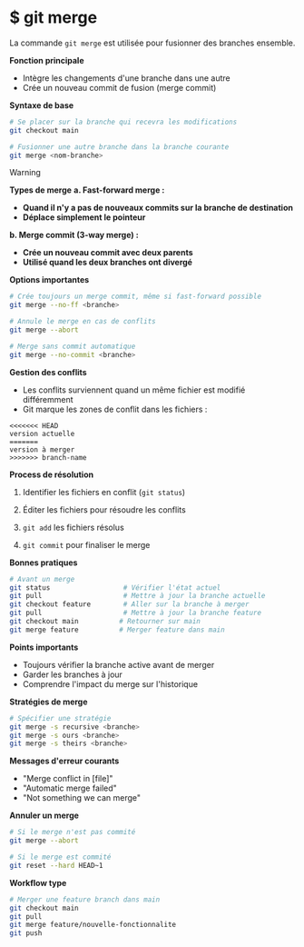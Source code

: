 # $ git merge

La commande `git merge` est utilisée pour fusionner des branches ensemble.

**Fonction principale** 

- Intègre les changements d'une branche dans une autre
- Crée un nouveau commit de fusion (merge commit)

**Syntaxe de base** 

```bash
# Se placer sur la branche qui recevra les modifications
git checkout main

# Fusionner une autre branche dans la branche courante
git merge <nom-branche>
```

> [!WARNING]
>
> **Types de merge** 
> **a. Fast-forward merge :**
>
> - **Quand il n'y a pas de nouveaux commits sur la branche de destination**
> - **Déplace simplement le pointeur**
>
> **b. Merge commit (3-way merge) :**
>
> - **Crée un nouveau commit avec deux parents**
> - **Utilisé quand les deux branches ont divergé**

**Options importantes** 

```bash
# Crée toujours un merge commit, même si fast-forward possible
git merge --no-ff <branche>

# Annule le merge en cas de conflits
git merge --abort

# Merge sans commit automatique
git merge --no-commit <branche>
```

**Gestion des conflits** 

- Les conflits surviennent quand un même fichier est modifié différemment
- Git marque les zones de conflit dans les fichiers :
```
<<<<<<< HEAD
version actuelle
=======
version à merger
>>>>>>> branch-name
```

**Process de résolution** 

1. Identifier les fichiers en conflit (`git status`)

2. Éditer les fichiers pour résoudre les conflits

3. `git add` les fichiers résolus

4. `git commit` pour finaliser le merge

**Bonnes pratiques** 

```bash
# Avant un merge
git status                  # Vérifier l'état actuel
git pull                    # Mettre à jour la branche actuelle
git checkout feature        # Aller sur la branche à merger
git pull                    # Mettre à jour la branche feature
git checkout main          # Retourner sur main
git merge feature          # Merger feature dans main
```

**Points importants** 

- Toujours vérifier la branche active avant de merger
- Garder les branches à jour
- Comprendre l'impact du merge sur l'historique

**Stratégies de merge** 

```bash
# Spécifier une stratégie
git merge -s recursive <branche>
git merge -s ours <branche>
git merge -s theirs <branche>
```

**Messages d'erreur courants** 

- "Merge conflict in [file]"
- "Automatic merge failed"
- "Not something we can merge"

**Annuler un merge** 

```bash
# Si le merge n'est pas commité
git merge --abort

# Si le merge est commité
git reset --hard HEAD~1
```

**Workflow type** 

```bash
# Merger une feature branch dans main
git checkout main
git pull
git merge feature/nouvelle-fonctionnalite
git push
```

